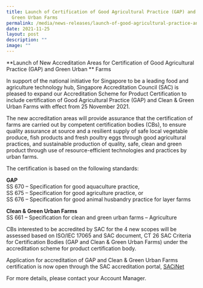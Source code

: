 ```yaml
---
title: Launch of Certification of Good Agricultural Practice (GAP) and Clean &
  Green Urban Farms
permalink: /media/news-releases/launch-of-good-agricultural-practice-and-clean-and-green-urban-farms/
date: 2021-11-25
layout: post
description: ""
image: ""
---
```

**Launch of New Accreditation Areas for Certification of Good Agricultural Practice (GAP) and Green Urban ** Farms

In support of the national initiative for Singapore to be a leading food and agriculture technology hub, Singapore Accreditation Council (SAC) is pleased to expand our Accreditation Scheme for Product Certification to include certification of Good Agricultural Practice (GAP) and Clean &amp; Green Urban Farms with effect from 25 November 2021.

The new accreditation areas will provide assurance that the certification of farms are carried out by competent certification bodies (CBs), to ensure quality assurance at source and a resilient supply of safe local vegetable produce, fish products and fresh poultry eggs through good agricultural practices, and sustainable production of quality, safe, clean and green product through use of resource-efficient technologies and practices by urban farms.
 

The certification is based on the following standards:

**GAP**<br>
SS 670 – Specification for good aquaculture practice,<br>
SS 675 – Specification for good agriculture practice, or<br>
SS 676 – Specification for good animal husbandry practice for layer farms
 
**Clean &amp; Green Urban Farms**<br>
SS 661 – Specification for clean and green urban farms – Agriculture
 
CBs interested to be accredited by SAC for the 4 new scopes will be assessed based on ISO/IEC 17065 and SAC document, CT 26 SAC Criteria for Certification Bodies (GAP and Clean &amp; Green Urban Farms) under the accreditation scheme for product certification body.

Application for accreditation of GAP and Clean &amp; Green Urban Farms certification is now open through the SAC accreditation portal, [SACiNet](https://sacinet2.enterprisesg.gov.sg)

For more details, please contact your Account Manager.